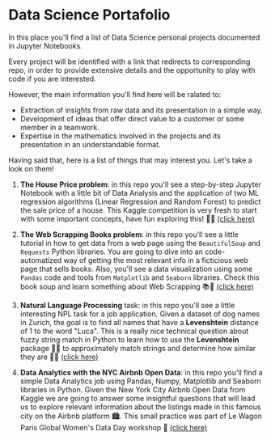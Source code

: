 # Data Science Portafolio

In this place you'll find a list of Data Science personal projects documented in Jupyter Notebooks.

Every project will be identified with a link that redirects to corresponding repo, in order to provide extensive details and the opportunity to play with code if you are interested.

However, the main information you'll find here will be ralated to:

- Extraction of insights from raw data and its presentation in a simple way.
- Development of ideas that offer direct value to a customer or some member in a teamwork.
- Expertise in the mathematics involved in the projects and its presentation in an understandable format.

Having said that, here is a list of things that may interest you. Let's take a look on them!

1. **The House Price problem**: in this repo you'll see a step-by-step Jupyter Notebook with a little bit of Data Analysis and the application of two ML regression algorithms (Linear Regression and Random Forest) to predict the sale price of a house. This Kaggle competition is very fresh to start with some important concepts, have fun exploring this! 🙌🏼  [(click here)](https://github.com/anievescordeiro/house-prices)

2. **The Web Scrapping Books problem**: in this repo you'll see a little tutorial in how to get data from a web page using the `BeautifulSoup` and `Requests` Python libraries. You are going to dive into an code-automatized way of getting the most relevant info in a ficticious web page that sells books. Also, you'll see a data visualization using some `Pandas` code and tools from `Matplotlib` and `Seaborn` libraries. Check this book soup and learn something about Web Scrapping 📚🥘   [(click here)](https://github.com/anievescordeiro/book-webscrapping)
3. **Natural Language Processing** task: in this repo you'll see a little interesting NPL task for a job application. Given a dataset of dog names in Zurich, the goal is to find all names that have a **Levenshtein** distance of 1 to the word "Luca". This is a really nice technical question about fuzzy string match in Python to learn how to use the **Levenshtein** package 📐📏  to approximately match strings and determine how similar they are 👌🏼 [(click here)](https://github.com/anievescordeiro/npl_dog_names)
4. **Data Analytics with the NYC Airbnb Open Data**: in this repo you'll find a simple Data Analytics job using Pandas, Numpy, Matplotlib and Seaborn libraries in Python. Given the New York City Airbnb Open Data from Kaggle we are going to answer some insightful questions that will lead us to explore relevant information about the listings made in this famous city on the Airbnb platform 🏙. This small practice was part of Le Wagon Paris Global Women's Data Day workshop 🚌 [(click here)](https://github.com/anievescordeiro/nyc-airbnb-data-analytics)
 
